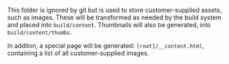 This folder is ignored by git but is used to store customer-supplied assets,
such as images. These will be transformed as needed by the build system and
placed into `build/content`. Thumbnails will also be generated, into
`build/content/thumbs`.

In additon, a special page will be generated: `[root]/__content.html`,
containing a list of all customer-supplied images.
